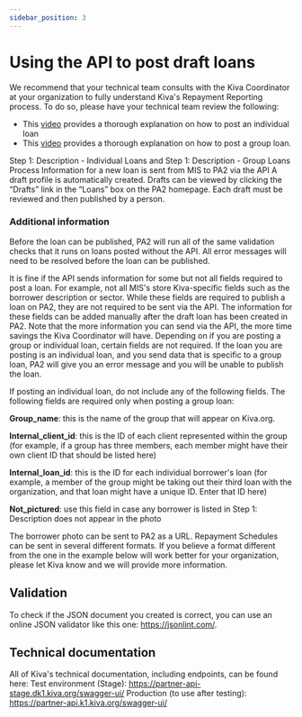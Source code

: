 ```yaml
---
sidebar_position: 3
---
```


# Using the API to post draft loans

We recommend that your technical team consults with the Kiva Coordinator at your organization to fully understand Kiva's Repayment Reporting process. To do so, please have your technical team review the following:

* This [video](https://www.youtube.com/watch?v=9gScexv-yZo&amp;t=5s) provides a thorough explanation on how to post an individual loan
* This [video](https://www.youtube.com/watch?v=KvKUScWF73M&amp;t=1s) provides a thorough explanation on how to post a group loan.

Step 1: Description - Individual Loans and Step 1: Description - Group Loans
Process
Information for a new loan is sent from MIS to PA2 via the API
A draft profile is automatically created. Drafts can be viewed by clicking the “Drafts” link in the “Loans” box on the PA2 homepage.
Each draft must be reviewed and then published by a person.

### Additional information
Before the loan can be published, PA2 will run all of the same validation checks that it runs on loans posted without the API. All error messages will need to be resolved before the loan can be published.

It is fine if the API sends information for some but not all fields required to post a loan. For example, not all MIS's store Kiva-specific fields such as the borrower description or sector. While these fields are required to publish a loan on PA2, they are not required to be sent via the API. The information for these fields can be added manually after the draft loan has been created in PA2. Note that the more information you can send via the API, the more time savings the Kiva Coordinator will have.
Depending on if you are posting a group or individual loan, certain fields are not required. If the loan you are posting is an individual loan, and you send data that is specific to a group loan, PA2 will give you an error message and you will be unable to publish the loan.

If posting an individual loan, do not include any of the following fields. The following fields are required only when posting a group loan:

**Group_name**: this is the name of the group that will appear on Kiva.org.

**Internal_client_id**: this is the ID of each client represented within the group (for example, if a group has three members, each member might have their own client ID that should be listed here)

**Internal_loan_id**: this is the ID for each individual borrower's loan (for example, a member of the group might be taking out their third loan with the organization, and that loan might have a unique ID. Enter that ID here)

**Not_pictured**: use this field in case any borrower is listed in Step 1: Description does not appear in the photo

The borrower photo can be sent to PA2 as a URL. Repayment Schedules can be sent in several different formats. If you believe a format different from the one in the example below will work better for your organization, please let Kiva know and we will provide more information.

## Validation
To check if the JSON document you created is correct, you can use an online JSON validator like this one:  https://jsonlint.com/.

## Technical documentation
All of Kiva's technical documentation, including endpoints, can be found here:
Test environment (Stage): https://partner-api-stage.dk1.kiva.org/swagger-ui/
Production (to use after testing): https://partner-api.k1.kiva.org/swagger-ui/
